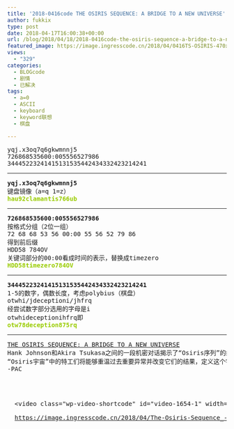 ```yaml
---
title: '2018-0416code THE OSIRIS SEQUENCE: A BRIDGE TO A NEW UNIVERSE'
author: fukkix
type: post
date: 2018-04-17T16:00:38+00:00
url: /blog/2018/04/18/2018-0416code-the-osiris-sequence-a-bridge-to-a-new-universe/
featured_image: https://image.ingresscode.cn/2018/04/0416TS-OSIRIS-470x260.jpg?x-oss-process=image/resize,m_fill,w_470,h_220
views:
  - "329"
categories:
  - BLOGcode
  - 剧情
  - 已解决
tags:
  - a=0
  - ASCII
  - keyboard
  - keyword联想
  - 棋盘

---
```

<pre>yqj.x3oq7q6gkwmnnj5
726868535600:005556527986
34445223241415131535442434332423214241<!--more--></pre>

* * *

<pre><strong>yqj.x3oq7q6gkwmnnj5
</strong>键盘镜像（a=q 1=z）<strong>
<span style="color: #99cc00;">hau92clamantis766ub</span></strong></pre>

* * *

<pre><strong>726868535600:005556527986
</strong>按格式分组（2位一组）
72 68 68 53 56 00:00 55 56 52 79 86
得到前后缀
HDD58 784OV
关键词部分的00:00看成时间的表示，替换成timezero
<span style="color: #99cc00;"><strong>HDD58timezero784OV</strong></span></pre>

* * *

<pre><strong>34445223241415131535442434332423214241
</strong>1-5的数字，偶数长度，考虑polybius（棋盘）
otwhi/jdeceptioni/jhfrq
经尝试数字部分选用的字母是i
otwhideceptionihfrq即<strong>
<span style="color: #99cc00;">otw78deception875rq</span></strong></pre>

* * *

<pre><a href="http://investigate.ingress.com/2018/04/16/the-osiris-sequence-a-bridge-to-a-new-universe/">THE OSIRIS SEQUENCE: A BRIDGE TO A NEW UNIVERSE</a>
Hank Johnson和Akira Tsukasa之间的一段机密对话揭示了“Osiris序列”的细节—它可能是借由Ingress Prime进入新宇宙的桥梁，以及我们当前宇宙最初又是如何发现XM的奥秘。
“Osiris宇宙”中的特工们将能够重温过去重要异常并改变它们的结果，定义这个宇宙的最终未来。
-PAC


<div style="width: 640px;" class="wp-video">
  <!--[if lt IE 9]><![endif]-->
  &lt;video class="wp-video-shortcode" id="video-1654-1" width="640" height="360" preload="metadata" controls="controls">&lt;source type="video/mp4" src="https://image.ingresscode.cn/2018/04/The-Osiris-Sequence_-A-New-Ingress-Universe.mp4?_=1" />
  
  <a href="https://image.ingresscode.cn/2018/04/The-Osiris-Sequence_-A-New-Ingress-Universe.mp4">https://image.ingresscode.cn/2018/04/The-Osiris-Sequence_-A-New-Ingress-Universe.mp4</a>&lt;/video>
</div>
</pre>